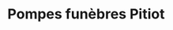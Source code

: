 ---
title: "Pompes funèbres Pitiot"
url: /lillers/pompes-funebres-pitiot/
shop: directeurs de funérailles
---